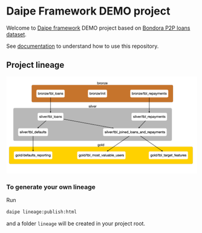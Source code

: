 # Daipe Framework DEMO project

Welcome to [Daipe framework](https://daipe.ai/) DEMO project based on [Bondora P2P loans dataset](https://www.bondora.com/en/public-reports).

See [documentation](https://docs.daipe.ai/clone-demo-project/) to understand how to use this repository. 

## Project lineage
![Lineage](docs/lineage.png)

### To generate your own lineage

Run
```bash
daipe lineage:publish:html
```
and a folder `lineage` will be created in your project root.

